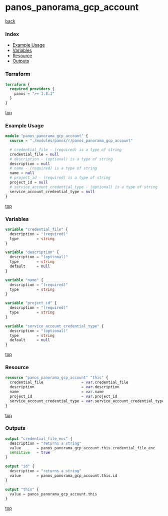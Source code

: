 # panos_panorama_gcp_account

[back](../panos.md)

### Index

- [Example Usage](#example-usage)
- [Variables](#variables)
- [Resource](#resource)
- [Outputs](#outputs)

### Terraform

```terraform
terraform {
  required_providers {
    panos = ">= 1.8.1"
  }
}
```

[top](#index)

### Example Usage

```terraform
module "panos_panorama_gcp_account" {
  source = "./modules/panos/r/panos_panorama_gcp_account"

  # credential_file - (required) is a type of string
  credential_file = null
  # description - (optional) is a type of string
  description = null
  # name - (required) is a type of string
  name = null
  # project_id - (required) is a type of string
  project_id = null
  # service_account_credential_type - (optional) is a type of string
  service_account_credential_type = null
}
```

[top](#index)

### Variables

```terraform
variable "credential_file" {
  description = "(required)"
  type        = string
}

variable "description" {
  description = "(optional)"
  type        = string
  default     = null
}

variable "name" {
  description = "(required)"
  type        = string
}

variable "project_id" {
  description = "(required)"
  type        = string
}

variable "service_account_credential_type" {
  description = "(optional)"
  type        = string
  default     = null
}
```

[top](#index)

### Resource

```terraform
resource "panos_panorama_gcp_account" "this" {
  credential_file                 = var.credential_file
  description                     = var.description
  name                            = var.name
  project_id                      = var.project_id
  service_account_credential_type = var.service_account_credential_type
}
```

[top](#index)

### Outputs

```terraform
output "credential_file_enc" {
  description = "returns a string"
  value       = panos_panorama_gcp_account.this.credential_file_enc
  sensitive   = true
}

output "id" {
  description = "returns a string"
  value       = panos_panorama_gcp_account.this.id
}

output "this" {
  value = panos_panorama_gcp_account.this
}
```

[top](#index)